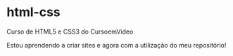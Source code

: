 # html-css
 Curso de HTML5 e CSS3 do CursoemVideo

Estou aprendendo a criar sites e agora com a utilização do meu repositório!
